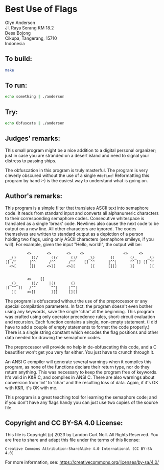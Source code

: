 # Best Use of Flags

Glyn Anderson  
Jl. Raya Serang KM 18.2  
Desa Bojong  
Cikupa, Tangerang, 15710  
Indonesia  


## To build:

```sh
make
```


## To run:

```sh
echo something | ./anderson
```


## Try:

```sh
echo Obfuscate | ./anderson
```


## Judges' remarks:

This small program might be a nice addition to a digital personal
organizer; just in case you are stranded on a desert island and need to
signal your distress to passing ships.

The obfuscation in this program is truly masterful.  The program is
very cleverly obscured without the use of a single `#define`!
Reformatting this program by hand :-) is the easiest way to understand
what is going on.


## Author's remarks:

This program is a simple filter that translates ASCII text into
semaphore code.  It reads from standard input and converts all
alphanumeric characters to their corresponding semaphore codes.
Consecutive whitespace is translated as a single 'break' code.  Newlines
also cause the next code to be output on a new line.  All other
characters are ignored.  The codes themselves are written to standard
output as a depiction of a person holding two flags, using only ASCII
characters (semaphore smileys, if you will).  For example, given the
input "Hello, world!", the output will be:

```
	      <>       <>       <>    <>                  <>     <>
  _()       ()/      ()/      ()/     _\)       ()       (/_     _\)
[] /^      |^^      /^^      /^^    [] ^^      |^^|      ^^ [] [] ^^
  <>[      [][     <>][     <>][       ][      [][]      ][       ][


	      <>    []
  _()_      ()/     |()       ()
[] ^^ []   /^^       ^^|     |^^|
   ][     <>][       ][]     [][]

```

The program is obfuscated without the use of the preprocessor or any
special compilation parameters.  In fact, the program doesn't even
bother using any keywords, save the single 'char' at the beginning.
This program was crafted using only operator precedence rules,
short-circuit evaluation and recursion.  Each function contains a
single, non-empty statement.  (I did have to add a couple of empty
statements to format the code properly.)  There is a single string
constant which encodes the flag positions and other data needed for
drawing the semaphore codes.

The preprocessor will provide no help in de-obfuscating this code, and a
C beautifier won't get you very far either.  You just have to crunch
through it.

An ANSI C compiler will generate several warnings when it compiles this
program, as none of the functions declare their return type, nor do they
return anything.  This was necessary to keep the program free of
keywords.  It's valid in K&R C, and compiles in ANSI C.  There are also
warnings about conversion from 'int' to 'char' and the resulting loss of
data.  Again, if it's OK with K&R, it's OK with me.

This program is a great teaching tool for learning the semaphore code;
and if you don't have any flags handy you can just use two copies of the
source file.


## Copyright and CC BY-SA 4.0 License:

This file is Copyright (c) 2023 by Landon Curt Noll.  All Rights Reserved.
You are free to share and adapt this file under the terms of this license:

    Creative Commons Attribution-ShareAlike 4.0 International (CC BY-SA 4.0)

For more information, see: https://creativecommons.org/licenses/by-sa/4.0/
